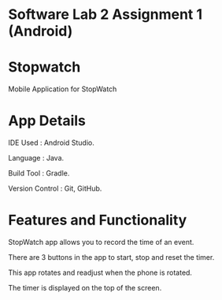 
# Software Lab 2 Assignment 1 (Android)
# Stopwatch
Mobile Application for StopWatch
# App Details
IDE Used : Android Studio.

Language : Java.

Build Tool : Gradle.

Version Control : Git, GitHub.

# Features and Functionality

StopWatch app allows you to record the time of an event.

There are 3 buttons in the app to start, stop and reset the timer.

This app rotates and readjust when the phone is rotated.

The timer is displayed on the top of the screen.
